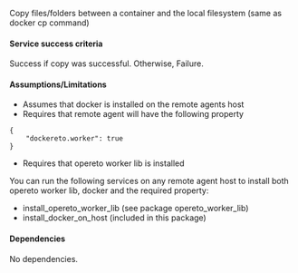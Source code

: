 Copy files/folders between a container and the local filesystem (same as docker cp command)

#### Service success criteria
Success if copy was successful. Otherwise, Failure.

#### Assumptions/Limitations
* Assumes that docker is installed on the remote agents host
* Requires that remote agent will have the following property
```
{
    "dockereto.worker": true
}
```
* Requires that opereto worker lib is installed 

You can run the following services on any remote agent host to install both opereto worker lib, docker and the required property:
* install_opereto_worker_lib (see package opereto_worker_lib)
* install_docker_on_host (included in this package)


#### Dependencies
No dependencies.


